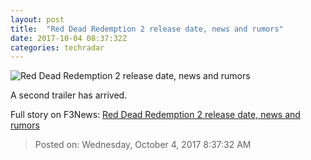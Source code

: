 ```yaml
---
layout: post
title:  "Red Dead Redemption 2 release date, news and rumors"
date: 2017-10-04 08:37:32Z
categories: techradar
---
```


![Red Dead Redemption 2 release date, news and rumors](http://cdn.mos.cms.futurecdn.net/5bWQts9y6Z4FAft8xfFsBB-1200-80.png)

A second trailer has arrived.


Full story on F3News: [Red Dead Redemption 2 release date, news and rumors](http://www.f3nws.com/n/KKesBB)

> Posted on: Wednesday, October 4, 2017 8:37:32 AM
